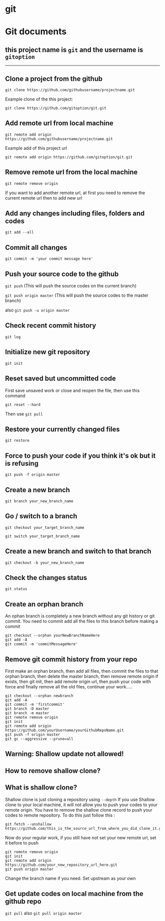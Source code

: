 # git
# Git documents

## this project name is `git` and the username is `gitoption`

***

## Clone a project from the github

`git clone https://github.com/githubusername/projectname.git`

Example clone of the this project:

`git clone https://github.com/gitoption/git.git`

## Add remote url from local machine
`git remote add origin https://github.com/githubusername/projectname.git`

Example add of this project url

`git remote add origin https://github.com/gitoption/git.git`

## Remove remote url from the local machine

`git remote remove origin`

If you want to add another remote url, at first you need to remove the current remote url then to add new url

## Add any changes including files, folders and codes
`git add --all`

## Commit all changes 
`git commit -m 'your commit message here'`

## Push your source code to the github
`git push` (This will push the source codes on the current branch)

`git push origin master` (This will push the source codes to the master branch)

also `git push -u origin master`

## Check recent commit history
`git log`

## Initialize new git repository
`git init`

## Reset saved but uncommitted code 
First save unsaved work or close and reopen the file, then use this command

`git reset --hard` 

Then use `git pull`

## Restore your currently changed files

`git restore`

## Force to push your code if you think it's ok but it is refusing

`git push -f origin master`

## Create a new branch
`git branch your_new_branch_name`

## Go / switch to a branch
`git checkout your_target_branch_name`

`git switch your_target_branch_name`

## Create a new branch and switch to that branch

`git checkout -b your_new_branch_name`

## Check the changes status
`git status`

## Create an orphan branch 
An ophan branch is completely a new branch without any git history or git commit. You need to commit add all the files to this branch before making a commit

```
git checkout --orphan yourNewBranchNameHere
git add -A
git commit -m 'commitMessageHere'
```

## Remove git commit history from your repo
First make an orphan branch, then add all files, then commit the files to that orphan branch, then delete the master branch, then remove remote origin if exists, then git init, then add remote origin url, then push your code with force and finally remove all the old files, continue your work.....
```
git checkout --orphan newbranch
git add -A
git commit -m 'firstcommit'
git branch -D master
git branch -m master
git remote remove origin
git init
git remote add origin https://github.com/yourUsername/yourGithubRepoName.git
git push -f origin master
git gc --aggressive --prune=all
```

## Warning: Shallow update not allowed!
## How to remove shallow clone?
## What is shallow clone?
Shallow clone is just cloning a repository using `--depth`
If you use Shallow clone to your local machine, it will not allow you to push your codes to your remote origin. You have to remove the shallow clone record to push your codes to remote repository. To do this just follow this :
```
git fetch --unshallow https://github.com/this_is_the_source_url_from_where_you_did_clone_it.git
```
Now do your regular work, if you still have not set your new remote url, set it before to push
```
git remote remove origin
git init
git remote add origin https://github.com/your_new_repository_url_here.git
git push origin master
```
Change the branch name if you need. Set upstream as your own

## Get update codes on local machine from the github repo
`git pull` also `git pull origin master`


